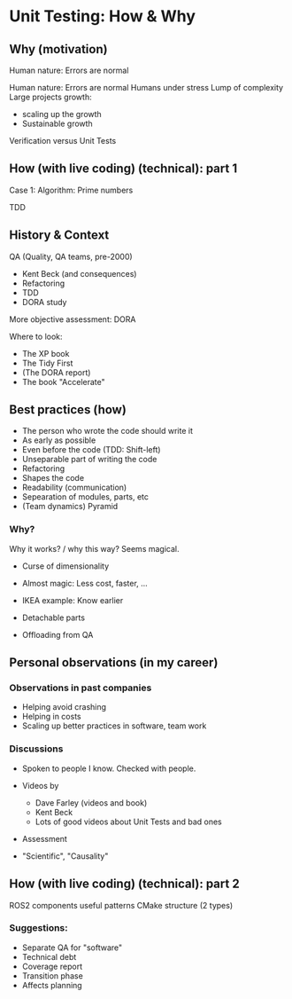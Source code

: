 
# Unit Testing: How & Why

## Why (motivation)
<!-- Managing complexity and difficulty.-->
Human nature: Errors are normal
<!-- give Disciplines to  -->
<!-- a bit of push? -->

Human nature: Errors are normal
Humans under stress
Lump of complexity
Large projects growth:
* scaling up the growth
* Sustainable growth

Verification versus Unit Tests

## How (with live coding) (technical): part 1
Case 1: Algorithm: Prime numbers

TDD

## History & Context

QA (Quality, QA teams, pre-2000)

* Kent Beck (and consequences)
* Refactoring
* TDD
* DORA study

More objective assessment: DORA

Where to look:
* The XP book
* The Tidy First
* (The DORA report)
* The book "Accelerate"

## Best practices (how)
* The person who wrote the code should write it
* As early as possible
* Even before the code (TDD: Shift-left)
* Unseparable part of writing the code
* Refactoring
* Shapes the code
* Readability (communication)
* Sepearation of modules, parts, etc
* (Team dynamics) Pyramid
### Why?
Why it works? / why this way? Seems magical.
* Curse of dimensionality

* Almost magic: Less cost, faster, ...
* IKEA example: Know earlier
* Detachable parts
* Offloading from QA

## Personal observations (in my career)
### Observations in past companies
* Helping avoid crashing
* Helping in costs
* Scaling up better practices in software, team work
### Discussions
* Spoken to people I know. Checked with people.
* Videos by
   * Dave Farley (videos and book)
   * Kent Beck
   * Lots of good videos about Unit Tests
   and bad ones
* Assessment

* "Scientific", "Causality"

## How (with live coding) (technical): part 2
ROS2 components
useful patterns
CMake structure (2 types)

### Suggestions:
* Separate QA for "software"
* Technical debt
* Coverage report
* Transition phase
* Affects planning
